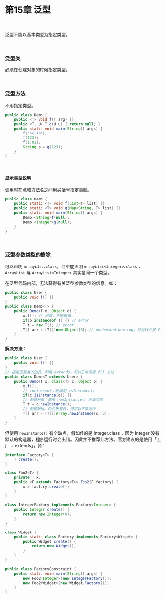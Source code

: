 # 第15章 泛型

​    

泛型不能以基本类型为指定类型。

​    

### 泛型类

必须在创建对象的时候指定类型。

​    

### 泛型方法

不用指定类型。

```java
public class Demo {
    public <T> void f(T arg) {} 
    public <T, U> T g(U u) { return null; }
    public static void main(String[] args) {
        f("hello");
        f(123);
        f(1.01);
        String s = g(123);
    }
}
```

​    

#### 显示类型说明

调用时在点和方法名之间用尖括号指定类型。

```java
public class Demo {
    public static <T> void f(List<T> list) {}
    public static <T> void g(Map<String, T> list) {}
    public static void main(String[] args) {
        Demo.<String>f(null);
        Demo.<Integer>g(null);
    }
}
```

​    

### 泛型参数类型的擦除

可以声明 `ArrayList.class`，但不能声明 `ArrayList<Integer>.class` ，`ArrayList` 与 `ArrayList<Integer>` 其实是同一个类型。

在泛型代码内部，无法获得有关泛型参数类型的信息。如：

```java
public class User {
    public void f() {}
}
public class Demo<T> {
    public Demo(T x, Object o) {
        x.f(); // 出错，不能编译。
        if(o instanceof T) {} // error
        T t = new T(); // error
        T[] arr = (T[])new Object[3]; // unchecked warning，且运行会报 ClassCastException
    }
}
```

**解决方法：**

```java
public class User {
    public void f() {}
}
// 指定泛型类的边界，即用 extends，可以正常调用 f() 方法
public class Demo<T extends User> {
    public Demo(T x, Class<T> c, Object o) {
        x.f();
        // inctanceof：改成用 isInstance()
        if(c.isInstance(o)) {}
        // 创建对象：使用 newInstance() 方法实现
        T t = c.newInstance();
        // 创建数组。仍会报警告，但可以正常运行
        T[] arr = (T[])Array.newInstance(c, 3);
    }
}
```

但使用 `newInstance()` 有个缺点，假如传的是 Integer.class ，因为 Integer 没有默认的构造器，程序运行时会出错。因此并不推荐此方法。官方建议的是使用「工厂 + extends」，如：

```java
interface Factory<T> {
    T create();
}

class Foo2<T> {
    private T x;
    public <F extends Factory<T>> Foo2(F factory) {
        x = factory.create();
    }
}

class IntegerFactory implements Factory<Integer> {
    public Integer create() {
        return new Integer(0);
    }
}	

class Widget {
    public static class Factory implements Factory<Widget> {
        public Widget create() {
            return new Widget();
        }
    }
}

public class FactoryConstraint {
    public static void main(String[] args) {
        new Foo2<Integer>(new IntegerFactory());
        new Foo2<Widget>(new Widget.Factory());
    }
}
```

